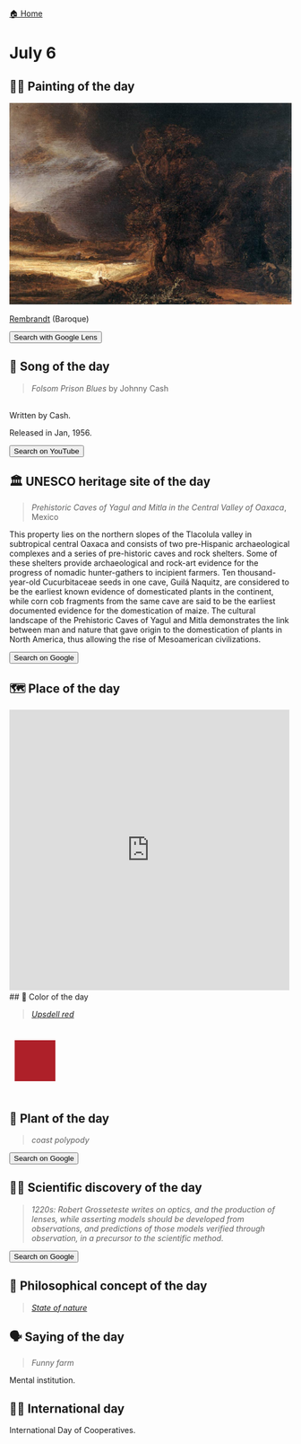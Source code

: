 
[🏠 Home](../../index.md)

# July 6

## 🧑‍🎨 Painting of the day

<img width="600" src="../img/Rembrandt_2.jpg">

[Rembrandt](http://en.wikipedia.org/wiki/Rembrandt) (Baroque)

<button class="btn btn-success"
onclick=" window.open('https://lens.google.com/uploadbyurl?url=https://iretes.github.io/one-a-day/data/img/Rembrandt_2.jpg','_blank')">
Search with Google Lens
</button>

## 🎼 Song of the day

> *Folsom Prison Blues*
by Johnny Cash

<br />Written by Cash.

Released in Jan, 1956.

<button class="btn btn-success"
onclick=" window.open('http://www.youtube.com/search?q=Folsom Prison Blues by Johnny Cash','_blank')">
Search on YouTube
</button>

## 🏛️ UNESCO heritage site of the day

> *Prehistoric Caves of Yagul and Mitla in the Central Valley of Oaxaca*, Mexico

<p>This property lies on the northern slopes of the Tlacolula valley in subtropical central Oaxaca and consists of two pre-Hispanic archaeological complexes and a series of pre-historic caves and rock shelters. Some of these shelters provide archaeological and rock-art evidence for the progress of nomadic hunter-gathers to incipient farmers. Ten thousand-year-old Cucurbitaceae seeds in one cave, Guil&aacute; Naquitz, are considered to be the earliest known evidence of domesticated plants in the continent, while corn cob fragments from the same cave are said to be the earliest documented evidence for the domestication of maize. The cultural landscape of the Prehistoric Caves of Yagul and Mitla demonstrates the link between man and nature that gave origin to the domestication of plants in North America, thus allowing the rise of Mesoamerican civilizations.</p>

<button class="btn btn-success"
onclick=" window.open('http://www.google.com/search?q=Prehistoric Caves of Yagul and Mitla in the Central Valley of Oaxaca','_blank')">
Search on Google
</button>

## 🗺️ Place of the day

<iframe
src="https://www.mapcrunch.com"
name="mapcrunch"
width="500"
height="500"
allowTransparency="true"
scrolling="no"
frameborder="0"
>
</iframe>
## 🎨 Color of the day

> *[Upsdell red](https://en.wikipedia.org/wiki/Upsdell_red)*

<div style="color:#AE2029; font-size: 100px;">&#9632;</div>

## 🌿 Plant of the day

> *coast polypody*

<button class="btn btn-success"
onclick=" window.open('http://www.google.com/search?q=coast polypody','_blank')">
Search on Google
</button>

## 🧑‍🔬 Scientific discovery of the day

> *1220s: Robert Grosseteste writes on optics, and the production of lenses, while asserting models should be developed from observations, and predictions of those models verified through observation, in a precursor to the scientific method.*

<button class="btn btn-success"
onclick=" window.open('http://www.google.com/search?q=1220s: Robert Grosseteste writes on optics, and the production of lenses, while asserting models should be developed from observations, and predictions of those models verified through observation, in a precursor to the scientific method.','_blank')"> 
Search on Google
</button>

## 💭 Philosophical concept of the day

> *[State of nature](https://en.wikipedia.org/wiki/State_of_nature)*

## 🗣️ Saying of the day

> *Funny farm*

Mental institution. 

## 🏳️‍🌈 International day

International Day of Cooperatives.